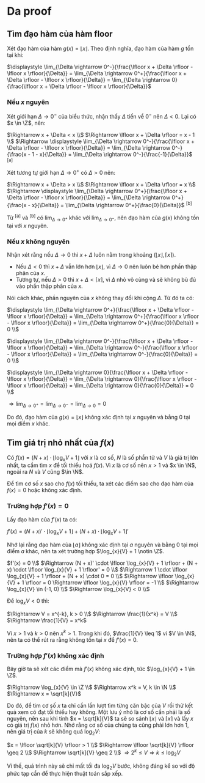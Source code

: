 # **Da proof**

<!--
<script type="text/javascript" src="http://cdn.mathjax.org/mathjax/latest/MathJax.js?config=TeX-AMS-MML_HTMLorMML">

</script>

<script type="text/x-mathjax-config">
MathJax.Hub.Config({ tex2jax: {inlineMath: [['$', '$']]}, messageStyle: "none" });
</script>
-->

## **Tìm đạo hàm của hàm** $\text{floor}$

Xét đạo hàm của hàm $g(x) = \lfloor x \rfloor$. Theo định nghĩa, đạo hàm của hàm $g$ tồn tại khi:

$\displaystyle \lim_{\Delta \rightarrow 0^-}{\frac{\lfloor x + \Delta \rfloor - \lfloor x \rfloor}{\Delta}} = \lim_{\Delta \rightarrow 0^+}{\frac{\lfloor x + \Delta \rfloor - \lfloor x \rfloor}{\Delta}} = \lim_{\Delta \rightarrow 0}{\frac{\lfloor x + \Delta \rfloor - \lfloor x \rfloor}{\Delta}}$

### **Nếu $x$ nguyên**

Xét giới hạn $\Delta \rightarrow 0^-$ của biểu thức, nhận thấy $\Delta$ tiến về $0^-$ nên $\Delta < 0$. Lại có $x \in \Z$, nên:

$\Rightarrow x + \Delta < x \\$
$\Rightarrow \lfloor x + \Delta \rfloor = x - 1 \\$
$\Rightarrow \displaystyle \lim_{\Delta \rightarrow 0^-}{\frac{\lfloor x + \Delta \rfloor - \lfloor x \rfloor}{\Delta}} = \lim_{\Delta \rightarrow 0^-}{\frac{x - 1 - x}{\Delta}} = \lim_{\Delta \rightarrow 0^-}{\frac{-1}{\Delta}}$ <sup>[a]</sup>

Xét tương tự giới hạn $\Delta \rightarrow 0^+$ có $\Delta > 0$ nên:

$\Rightarrow x + \Delta > x \\$
$\Rightarrow \lfloor x + \Delta \rfloor = x \\$
$\Rightarrow \displaystyle \lim_{\Delta \rightarrow 0^+}{\frac{\lfloor x + \Delta \rfloor - \lfloor x \rfloor}{\Delta}} = \lim_{\Delta \rightarrow 0^+}{\frac{x - x}{\Delta}} = \lim_{\Delta \rightarrow 0^+}{\frac{0}{\Delta}}$ <sup>[b]</sup>

Từ <sup>[a]</sup> và <sup>[b]</sup> có $\displaystyle \lim_{\Delta \rightarrow 0^+}$ khác với $\displaystyle \lim_{\Delta \rightarrow 0^-}$, nên đạo hàm của $g(x)$ không tồn tại với $x$ nguyên.

### **Nếu $x$ không nguyên**

Nhận xét rằng nếu $\Delta \rightarrow 0$ thì $x + \Delta$ luôn nằm trong khoảng $(\lfloor x \rfloor, \lceil x \rceil)$.

* Nếu $\Delta < 0$ thì $x + \Delta$ vẫn lớn hơn $\lfloor x \rfloor$, vì $\Delta \rightarrow 0$ nên luôn bé hơn phần thập phân của $x$.
* Tương tự, nếu $\Delta > 0$ thì $x + \Delta < \lceil x \rceil$, vì $\Delta$ nhỏ vô cùng và sẽ không bù đủ vào phần thập phân của $x$.

Nói cách khác, phần nguyên của $x$ không thay đổi khi cộng $\Delta$. Từ đó ta có:

$\displaystyle \lim_{\Delta \rightarrow 0^+}{\frac{\lfloor x + \Delta \rfloor - \lfloor x \rfloor}{\Delta}} = \lim_{\Delta \rightarrow 0^+}{\frac{\lfloor x \rfloor - \lfloor x \rfloor}{\Delta}} = \lim_{\Delta \rightarrow 0^+}{\frac{0}{\Delta}} = 0 \\$

$\displaystyle \lim_{\Delta \rightarrow 0^-}{\frac{\lfloor x + \Delta \rfloor - \lfloor x \rfloor}{\Delta}} = \lim_{\Delta \rightarrow 0^-}{\frac{\lfloor x \rfloor - \lfloor x \rfloor}{\Delta}} = \lim_{\Delta \rightarrow 0^-}{\frac{0}{\Delta}} = 0 \\$

$\displaystyle \lim_{\Delta \rightarrow 0}{\frac{\lfloor x + \Delta \rfloor - \lfloor x \rfloor}{\Delta}} = \lim_{\Delta \rightarrow 0}{\frac{\lfloor x \rfloor - \lfloor x \rfloor}{\Delta}} = \lim_{\Delta \rightarrow 0}{\frac{0}{\Delta}} = 0 \\$

$\displaystyle \Rightarrow \lim_{\Delta \rightarrow 0^+} = \lim_{\Delta \rightarrow 0^-} = \lim_{\Delta \rightarrow 0} = 0$

Do đó, đạo hàm của $g(x) = \lfloor x \rfloor$ không xác định tại $x$ nguyên và bằng $0$ tại mọi điểm $x$ khác.

## **Tìm giá trị nhỏ nhất của $f(x)$**

Có $f(x) = (N + x) \cdot \lfloor \log_{x}{V} + 1 \rfloor$ với $x$ là cơ số, $N$ là số phần tử và $V$ là giá trị lớn nhất, ta cầm tìm $x$ để tối thiểu hoá $f(x)$. Vì $x$ là cơ số nên $x > 1$ và $x \in \N$, ngoài ra $N$ và $V$ cũng $\in \N$.

Để tìm cơ số $x$ sao cho $f(x)$ tối thiểu, ta xét các điểm sao cho đạo hàm của $f(x) = 0$ hoặc không xác định.

### **Trường hợp $f'(x) = 0$**

Lấy đạo hàm của $f'(x)$ ta có:

$f'(x) = (N + x)' \cdot \lfloor \log_{x}{V} + 1 \rfloor + (N + x) \cdot \lfloor \log_{x}{V} + 1 \rfloor'$

Nhớ lại rằng đạo hàm của $\lfloor a \rfloor$ không xác định tại $a$ nguyên và bằng $0$ tại mọi điểm $a$ khác, nên ta xét trường hợp $\log_{x}{V} + 1 \notin \Z$.

$f'(x) = 0 \\$
$\Rightarrow (N + x)' \cdot \lfloor \log_{x}{V} + 1 \rfloor + (N + x) \cdot \lfloor \log_{x}{V} + 1 \rfloor' = 0 \\$
$\Rightarrow 1 \cdot \lfloor \log_{x}{V} + 1 \rfloor + (N + x) \cdot 0 = 0 \\$
$\Rightarrow \lfloor \log_{x}{V} + 1 \rfloor = 0 \Rightarrow \lfloor \log_{x}{V} \rfloor = -1 \\$
$\Rightarrow \log_{x}{V} \in (-1, 0) \\$
$\Rightarrow \log_{x}{V} < 0 \\$

Để $\log_{x}{V} < 0$ thì:

$\Rightarrow V = x^{-k}, k > 0 \\$
$\Rightarrow \frac{1}{x^k} = V \\$
$\Rightarrow \frac{1}{V} = x^k$

Vì $x > 1$ và $k > 0$ nên $x^k > 1$. Trong khi đó, $\frac{1}{V} \leq 1$ vì $V \in \N$, nên ta có thể rút ra rằng không tồn tại $x$ để $f'(x) = 0$.

### **Trường hợp $f'(x)$ không xác định**

Bây giờ ta sẽ xét các điểm mà $f'(x)$ không xác định, tức $\log_{x}{V} + 1 \in \Z$.

$\Rightarrow \log_{x}{V} \in \Z \\$
$\Rightarrow x^k = V, k \in \N \\$
$\Rightarrow x = \sqrt[k]{V}$

Do đó, để tìm cơ số $x$ ta chỉ cần lần lượt tìm từng căn bậc của $V$ rồi thử kết quả xem có đạt tối thiểu hay không. Một lưu ý nhỏ là cơ số cần phải là số nguyên, nên sau khi tính $x = \sqrt[k]{V}$ ta sẽ so sánh $\lfloor x \rfloor$ và $\lceil x \rceil$ và lấy $x$ có giá trị $f(x)$ nhỏ hơn. Nhớ rằng cơ số của chúng ta cũng phải lớn hơn 1, nên giá trị của $k$ sẽ không quá $\log_2{V}$:

$x = \lfloor \sqrt[k]{V} \rfloor > 1 \\$
$\Rightarrow \lfloor \sqrt[k]{V} \rfloor \geq 2 \\$
$\Rightarrow \sqrt[k]{V} \geq 2 \\$
$\Rightarrow 2^k \leq V \Rightarrow k \leq \log_2{V}$

Vì thế, quá trình này sẽ chỉ mất tối đa $\log_2{V}$ bước, không đáng kể so với độ phức tạp cần để thực hiện thuật toán sắp xếp.
